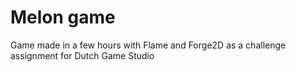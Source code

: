 # Melon game

Game made in a few hours with Flame and Forge2D as a challenge assignment for Dutch Game Studio
